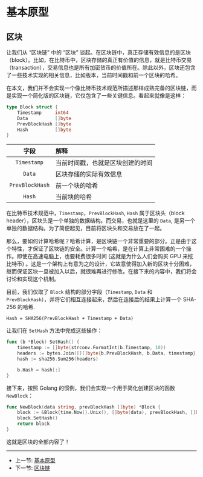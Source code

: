 基本原型
========

## 区块

让我们从 “区块链” 中的 “区块” 谈起。在区块链中，真正存储有效信息的是区块（block）。比如，在比特币中，区块存储的真正有价值的信息，就是比特币交易（transaction），交易信息也是所有加密货币的价值所在。除此以外，区块还包含了一些技术实现的相关信息，比如版本，当前时间戳和前一个区块的哈希。

 在本文，我们并不会实现一个像比特币技术规范所描述那样成熟完备的区块链，而是实现一个简化版的区块链，它仅包含了一些关键信息。看起来就像是这样：

```go
type Block struct {
	Timestamp     int64
	Data          []byte
	PrevBlockHash []byte
	Hash          []byte
}
```

字段            | 解释
:----:          | :----
`Timestamp`     | 当前时间戳，也就是区块创建的时间
`Data`          | 区块存储的实际有效信息
`PrevBlockHash` | 前一个块的哈希
`Hash`          | 当前块的哈希

在比特币技术规范中，`Timestamp`，`PrevBlockHash`, `Hash` 属于区块头（block header），区块头是一个单独的数据结构。而交易，也就是这里的 `Data`, 是另一个单独的数据结构。为了简便起见，目前将区块头和交易放在了一起。

那么，要如何计算哈希呢？哈希计算，是区块链一个非常重要的部分。正是由于这个特性，才保证了区块链的安全。计算一个哈希，是在计算上非常困难的一个操作。即使在高速电脑上，也要耗费很多时间 (这就是为什么人们会购买 GPU 来挖比特币) 。这是一个架构上有意为之的设计，它故意使得加入新的区块十分困难，继而保证区块一旦被加入以后，就很难再进行修改。在接下来的内容中，我们将会讨论和实现这个机制。

目前，我们仅取了 `Block` 结构的部分字段（`Timestamp`, `Data` 和 `PrevBlockHash`），并将它们相互连接起来，然后在连接后的结果上计算一个 SHA-256 的哈希.

```
Hash = SHA256(PrevBlockHash + Timestamp + Data)
```

让我们在 `SetHash` 方法中完成这些操作：

```go
func (b *Block) SetHash() {
	timestamp := []byte(strconv.FormatInt(b.Timestamp, 10))
	headers := bytes.Join([][]byte{b.PrevBlockHash, b.Data, timestamp}, []byte{})
	hash := sha256.Sum256(headers)

	b.Hash = hash[:]
}
```

接下来，按照 Golang 的惯例，我们会实现一个用于简化创建区块的函数 `NewBlock`：

```go
func NewBlock(data string, prevBlockHash []byte) *Block {
	block := &Block{time.Now().Unix(), []byte(data), prevBlockHash, []byte{}}
	block.SetHash()
	return block
}
```

这就是区块的全部内容了！

----

- 上一节: [基本原型](basic-prototype.md)
- 下一节: [区块链](blockchain.md)
